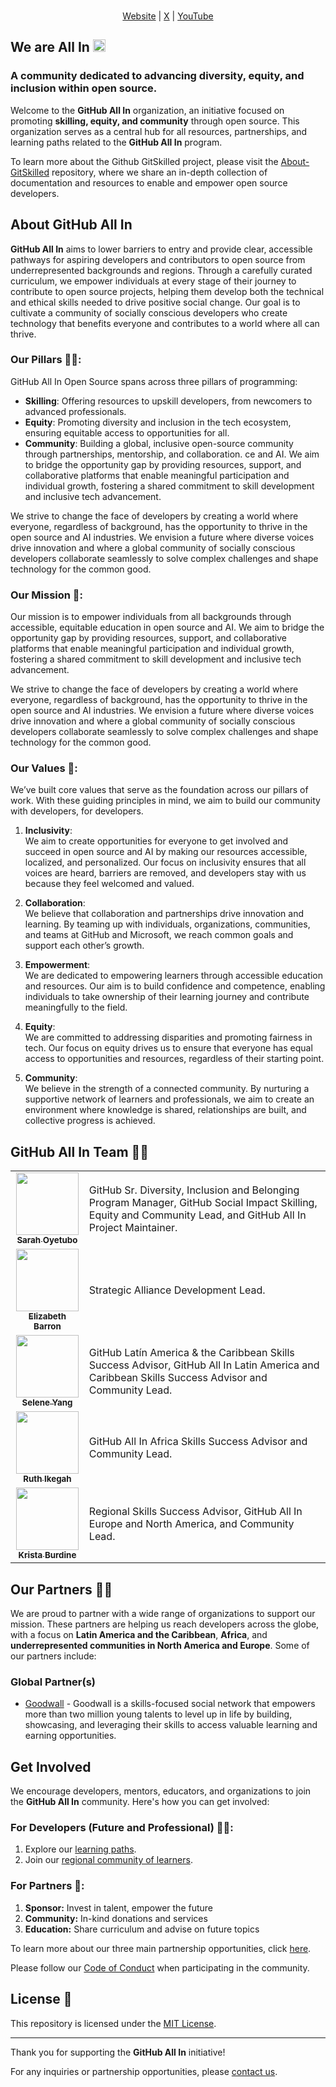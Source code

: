 <p align="center">
  <br/>
  <a href="https://allinopensource.org/">Website</a> | <a href="https://x.com/AllInOpenSource">X</a> | <a href="https://www.youtube.com/channel/UC0Au0bMgyOpUM9WKm29G95w">YouTube</a> 
  <br/>
</p>

## We are All In <img src="https://avatars.githubusercontent.com/u/189777612?s=200&v=4" width="20" height="20" />

### A community dedicated to advancing diversity, equity, and inclusion within open source.

Welcome to the **GitHub All In** organization, an initiative focused on promoting **skilling, equity, and community** through open source. This organization serves as a central hub for all resources, partnerships, and learning paths related to the **GitHub All In** program.

To learn more about the Github GitSkilled project, please visit the [About-GitSkilled]([https://github.com/All-In-Open-Source-Project/About-All-In](https://github.com/GitSkilled/About-GitSkilled)) repository, where we share an in-depth collection of documentation and resources to enable and empower open source developers. 

## About GitHub All In

**GitHub All In** aims to lower barriers to entry and provide clear, accessible pathways for aspiring developers and contributors to open source from underrepresented backgrounds and regions. Through a carefully curated curriculum, we empower individuals at every stage of their journey to contribute to open source projects, helping them develop both the technical and ethical skills needed to drive positive social change. Our goal is to cultivate a community of socially conscious developers who create technology that benefits everyone and contributes to a world where all can thrive.

### Our Pillars 💪🏾:

GitHub All In Open Source spans across three pillars of programming:
- **Skilling**: Offering resources to upskill developers, from newcomers to advanced professionals.
- **Equity**: Promoting diversity and inclusion in the tech ecosystem, ensuring equitable access to opportunities for all.
- **Community**: Building a global, inclusive open-source community through partnerships, mentorship, and collaboration.
ce and AI. We aim to bridge the opportunity gap by providing resources, support, and collaborative platforms that enable meaningful participation and individual growth, fostering a shared commitment to skill development and inclusive tech advancement.

We strive to change the face of developers by creating a world where everyone, regardless of background, has the opportunity to thrive in the open source and AI industries. We envision a future where diverse voices drive innovation and where a global community of socially conscious developers collaborate seamlessly to solve complex challenges and shape technology for the common good.

### Our Mission 🎯:
Our mission is to empower individuals from all backgrounds through accessible, equitable education in open source and AI. We aim to bridge the opportunity gap by providing resources, support, and collaborative platforms that enable meaningful participation and individual growth, fostering a shared commitment to skill development and inclusive tech advancement.

We strive to change the face of developers by creating a world where everyone, regardless of background, has the opportunity to thrive in the open source and AI industries. We envision a future where diverse voices drive innovation and where a global community of socially conscious developers collaborate seamlessly to solve complex challenges and shape technology for the common good.


### Our Values  💎:
We’ve built core values that serve as the foundation across our pillars of work. With these guiding principles in mind, we aim to build our community with developers, for developers.

1. **Inclusivity**:  
   We aim to create opportunities for everyone to get involved and succeed in open source and AI by making our resources accessible, localized, and personalized. Our focus on inclusivity ensures that all voices are heard, barriers are removed, and developers stay with us because they feel welcomed and valued.

2. **Collaboration**:  
   We believe that collaboration and partnerships drive innovation and learning. By teaming up with individuals, organizations, communities, and teams at GitHub and Microsoft, we reach common goals and support each other’s growth. 

3. **Empowerment**:  
   We are dedicated to empowering learners through accessible education and resources. Our aim is to build confidence and competence, enabling individuals to take ownership of their learning journey and contribute meaningfully to the field.

4. **Equity**:  
   We are committed to addressing disparities and promoting fairness in tech. Our focus on equity drives us to ensure that everyone has equal access to opportunities and resources, regardless of their starting point.

5. **Community**:  
   We believe in the strength of a connected community. By nurturing a supportive network of learners and professionals, we aim to create an environment where knowledge is shared, relationships are built, and collective progress is achieved.


## GitHub All In Team  👥👥
<table>
  <tr>
    <td align="center"><a href="https://github.com/soyetubo"><img src="https://avatars.githubusercontent.com/u/70516588?v=4" width="100px;" alt=""/><br /><sub><b>Sarah Oyetubo</b></sub></a></td>
    <td>GitHub Sr. Diversity, Inclusion and Belonging Program Manager, GitHub Social Impact Skilling, Equity and Community Lead, and GitHub All In Project Maintainer.</td>
  </tr>
   <tr>
    <td align="center"><a href="https://github.com/ElizabethN"><img src="https://avatars.githubusercontent.com/u/57594?v=4" width="100px;" alt=""/><br /><sub><b>Elizabeth Barron</b></sub></a></td>
    <td>Strategic Alliance Development Lead.</td>
  </tr>
   <tr>
    <td align="center"><a href="https://github.com/seleneyang"><img src="https://avatars.githubusercontent.com/u/20440464?v=4" width="100px;" alt=""/><br /><sub><b>Selene Yang</b></sub></a></td>
    <td>GitHub Latín America & the Caribbean Skills Success Advisor, GitHub All In Latin America and Caribbean Skills Success Advisor and Community Lead.</td>
  </tr>
   <tr>
    <td align="center"><a href="https://github.com/Ruth-ikegah"><img src="https://avatars.githubusercontent.com/u/62059002?v=4" width="100px;" alt=""/><br /><sub><b>Ruth Ikegah</b></sub></a></td>
    <td>GitHub All In Africa Skills Success Advisor and Community Lead.</td>
  </tr>
   <tr>
    <td align="center"><a href="https://github.com/Grammaresque"><img src="https://avatars.githubusercontent.com/u/119525559?v=4" width="100px;" alt=""/><br /><sub><b>Krista Burdine</b></sub></a></td>
    <td>Regional Skills Success Advisor, GitHub All In Europe and North America, and Community Lead.</td>
  </tr>
</table>


## Our Partners 🤝🏽

We are proud to partner with a wide range of organizations to support our mission. 
These partners are helping us reach developers across the globe, with a focus on **Latin America and the Caribbean**, **Africa**, and **underrepresented communities in North America and Europe**. Some of our partners include:

### Global Partner(s)

- [Goodwall](https://www.goodwall.io/) - Goodwall is a skills-focused social network that empowers more than two million young talents to level up in life by building, showcasing, and leveraging their skills to access valuable learning and earning opportunities.
  

## Get Involved

We encourage developers, mentors, educators, and organizations to join the **GitHub All In** community. Here's how you can get involved:

### For Developers (Future and Professional) 🧑‍💻:

1. Explore our [learning paths](https://github.com/All-In-Open-Source-Project/About-All-In/blob/main/curriculum.md).
2. Join our [regional community of learners](https://github.com/All-In-Open-Source-Project/About-All-In/blob/main/communities.md).

### For Partners 👥:

1. **Sponsor:** Invest in talent, empower the future
2. **Community:** In-kind donations and services
3. **Education:** Share curriculum and advise on future topics

To learn more about our three main partnership opportunities, click [here](https://github.com/All-In-Open-Source-Project/About-All-In/blob/main/partners.md).

Please follow our [Code of Conduct](https://docs.github.com/en/site-policy/github-terms/github-community-code-of-conduct) when participating in the community.


## License 📜

This repository is licensed under the [MIT License](https://mit-license.org/).

---

Thank you for supporting the **GitHub All In** initiative!

For any inquiries or partnership opportunities, please [contact us](mailto:info@allinopensource.org).


